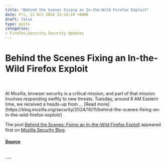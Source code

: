 ```yaml
---
title: "Behind the Scenes Fixing an In-the-Wild Firefox Exploit"
date: Fri, 11 Oct 2024 12:14:24 +0000
draft: false
type: posts
categories: 
- Firefox,Security,Security Updates
---
```

# Behind the Scenes Fixing an In-the-Wild Firefox Exploit

<br/>

<br/>
At Mozilla, browser security is a critical mission, and part of that mission involves responding swiftly to new threats. Tuesday, around 8 AM Eastern time, we received a heads-up from … [Read more](https://blog.mozilla.org/security/2024/10/11/behind-the-scenes-fixing-an-in-the-wild-firefox-exploit/)

The post [Behind the Scenes: Fixing an In-the-Wild Firefox Exploit](https://blog.mozilla.org/security/2024/10/11/behind-the-scenes-fixing-an-in-the-wild-firefox-exploit/) appeared first on [Mozilla Security Blog](https://blog.mozilla.org/security).

#### [Source](https://blog.mozilla.org/security/2024/10/11/behind-the-scenes-fixing-an-in-the-wild-firefox-exploit/)

<br/>
---
